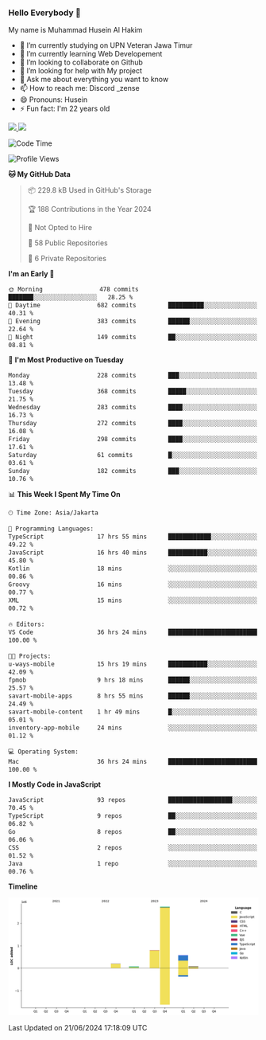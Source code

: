 ### Hello Everybody 👋

My name is Muhammad Husein Al Hakim

- 🔭 I’m currently studying on UPN Veteran Jawa Timur
- 🌱 I’m currently learning Web Developement
- 👯 I’m looking to collaborate on Github
- 🤔 I’m looking for help with My project
- 💬 Ask me about everything you want to know
- 📫 How to reach me: Discord _zense
- 😄 Pronouns: Husein
- ⚡ Fun fact: I'm 22 years old

<p align="left">
<a href="https://github.com/huseinhq">
  <img height="180em" src="https://github-readme-stats-eight-theta.vercel.app/api?username=huseinhq&show_icons=true&theme=algolia&include_all_commits=true&count_private=true"/>
  <img height="180em" src="https://github-readme-stats-eight-theta.vercel.app/api/top-langs/?username=huseinhq&layout=compact&langs_count=8&theme=algolia"/>
</a>
</p>

<!--START_SECTION:waka-->
![Code Time](http://img.shields.io/badge/Code%20Time-1%2C059%20hrs%2033%20mins-blue)

![Profile Views](http://img.shields.io/badge/Profile%20Views-48-blue)

**🐱 My GitHub Data** 

> 📦 229.8 kB Used in GitHub's Storage 
 > 
> 🏆 188 Contributions in the Year 2024
 > 
> 🚫 Not Opted to Hire
 > 
> 📜 58 Public Repositories 
 > 
> 🔑 6 Private Repositories 
 > 
**I'm an Early 🐤** 

```text
🌞 Morning                478 commits         ███████░░░░░░░░░░░░░░░░░░   28.25 % 
🌆 Daytime                682 commits         ██████████░░░░░░░░░░░░░░░   40.31 % 
🌃 Evening                383 commits         ██████░░░░░░░░░░░░░░░░░░░   22.64 % 
🌙 Night                  149 commits         ██░░░░░░░░░░░░░░░░░░░░░░░   08.81 % 
```
📅 **I'm Most Productive on Tuesday** 

```text
Monday                   228 commits         ███░░░░░░░░░░░░░░░░░░░░░░   13.48 % 
Tuesday                  368 commits         █████░░░░░░░░░░░░░░░░░░░░   21.75 % 
Wednesday                283 commits         ████░░░░░░░░░░░░░░░░░░░░░   16.73 % 
Thursday                 272 commits         ████░░░░░░░░░░░░░░░░░░░░░   16.08 % 
Friday                   298 commits         ████░░░░░░░░░░░░░░░░░░░░░   17.61 % 
Saturday                 61 commits          █░░░░░░░░░░░░░░░░░░░░░░░░   03.61 % 
Sunday                   182 commits         ███░░░░░░░░░░░░░░░░░░░░░░   10.76 % 
```


📊 **This Week I Spent My Time On** 

```text
🕑︎ Time Zone: Asia/Jakarta

💬 Programming Languages: 
TypeScript               17 hrs 55 mins      ████████████░░░░░░░░░░░░░   49.22 % 
JavaScript               16 hrs 40 mins      ███████████░░░░░░░░░░░░░░   45.80 % 
Kotlin                   18 mins             ░░░░░░░░░░░░░░░░░░░░░░░░░   00.86 % 
Groovy                   16 mins             ░░░░░░░░░░░░░░░░░░░░░░░░░   00.77 % 
XML                      15 mins             ░░░░░░░░░░░░░░░░░░░░░░░░░   00.72 % 

🔥 Editors: 
VS Code                  36 hrs 24 mins      █████████████████████████   100.00 % 

🐱‍💻 Projects: 
u-ways-mobile            15 hrs 19 mins      ███████████░░░░░░░░░░░░░░   42.09 % 
fpmob                    9 hrs 18 mins       ██████░░░░░░░░░░░░░░░░░░░   25.57 % 
savart-mobile-apps       8 hrs 55 mins       ██████░░░░░░░░░░░░░░░░░░░   24.49 % 
savart-mobile-content    1 hr 49 mins        █░░░░░░░░░░░░░░░░░░░░░░░░   05.01 % 
inventory-app-mobile     24 mins             ░░░░░░░░░░░░░░░░░░░░░░░░░   01.12 % 

💻 Operating System: 
Mac                      36 hrs 24 mins      █████████████████████████   100.00 % 
```

**I Mostly Code in JavaScript** 

```text
JavaScript               93 repos            ██████████████████░░░░░░░   70.45 % 
TypeScript               9 repos             ██░░░░░░░░░░░░░░░░░░░░░░░   06.82 % 
Go                       8 repos             ██░░░░░░░░░░░░░░░░░░░░░░░   06.06 % 
CSS                      2 repos             ░░░░░░░░░░░░░░░░░░░░░░░░░   01.52 % 
Java                     1 repo              ░░░░░░░░░░░░░░░░░░░░░░░░░   00.76 % 
```



**Timeline**

![Lines of Code chart](https://raw.githubusercontent.com/HuseinHQ/HuseinHQ/main/assets/bar_graph.png)


 Last Updated on 21/06/2024 17:18:09 UTC
<!--END_SECTION:waka-->
